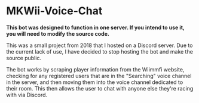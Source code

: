# MKWii-Voice-Chat
**This bot was designed to function in one server. If you intend to use it, you will need to modify the source code.**

This was a small project from 2018 that I hosted on a Discord server. Due to the current lack of use, I have decided to stop hosting the bot and make the source public.

The bot works by scraping player information from the Wiimmfi website, checking for any registered users that are in the "Searching" voice channel in the server, and then moving them into the voice channel dedicated to their room. This then allows the user to chat with anyone else they're racing with via Discord.
